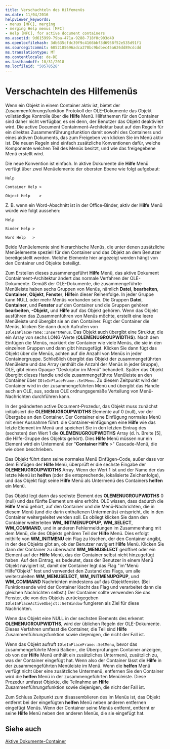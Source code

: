 ```yaml
---
title: Verschachteln des Hilfemenüs
ms.date: 11/04/2016
helpviewer_keywords:
- menus [MFC], merging
- merging Help menus [MFC]
- Help [MFC], for active document containers
ms.assetid: 9d615999-79ba-471a-9288-718f0c903d49
ms.openlocfilehash: 3db635cfdc39f9c4166bbf3d6958f52e535d91f1
ms.sourcegitcommit: 6052185696adca270bc9bdbec45a626dd89cdcdd
ms.translationtype: MT
ms.contentlocale: de-DE
ms.lasthandoff: 10/31/2018
ms.locfileid: "50578528"
---
```

# <a name="help-menu-merging"></a>Verschachteln des Hilfemenüs

Wenn ein Objekt in einem Container aktiv ist, bietet der Zusammenführungsfunktion Protokoll der OLE-Dokumente das Objekt vollständige Kontrolle über die **Hilfe** Menü. Hilfethemen für den Container sind daher nicht verfügbar, es sei denn, der Benutzer das Objekt deaktiviert wird. Die active Document Containment-Architektur baut auf den Regeln für ein direktes Zusammenführungsfunktion damit sowohl des Containers und eines aktiven Dokuments, das zum Freigeben von klicken Sie im Menü aktiv ist. Die neuen Regeln sind einfach zusätzliche Konventionen dafür, welche Komponente welchen Teil des Menüs besitzt, und wie das freigegebene Menü erstellt wird.

Die neue Konvention ist einfach. In aktive Dokumente die **Hilfe** Menü verfügt über zwei Menüelemente der obersten Ebene wie folgt aufgebaut:

`Help`

`Container Help >`

`Object Help    >`

Z. B. wenn ein Word-Abschnitt ist in der Office-Binder, aktiv der **Hilfe** Menü würde wie folgt aussehen:

`Help`

`Binder Help >`

`Word Help   >`

Beide Menüelemente sind hierarchische Menüs, die unter denen zusätzliche Menüelemente speziell für den Container und das Objekt an dem Benutzer bereitgestellt werden. Welche Elemente hier angezeigt werden hängt von den Container und Objekte beteiligt.

Zum Erstellen dieses zusammengeführt **Hilfe** Menü, das aktive Dokument Containment-Architektur ändert das normale Verfahren der OLE-Dokumente. Gemäß der OLE-Dokumente, die zusammengeführte Menüleiste haben sechs Gruppen von Menüs, nämlich **Datei**, **bearbeiten**, **Container**, **Objekt**,  **Fenster**, **Hilfe**in dieser Reihenfolge. In jeder Gruppe kann NULL oder mehr Menüs vorhanden sein. Die Gruppen **Datei**, **Container**, und **Fenster** auf den Container und die Gruppen gehören **bearbeiten**, **-Objekt,** und **Hilfe** auf das Objekt gehören. Wenn das Objekt ausführen das Zusammenführen von Menüs möchte, erstellt eine leere Menüleiste und übergibt sie an den Container. Fügt der Container die Menüs, klicken Sie dann durch Aufrufen von `IOleInPlaceFrame::InsertMenus`. Das Objekt auch übergibt eine Struktur, die ein Array von sechs LONG-Werte (**OLEMENUGROUPWIDTHS**). Nach dem Einfügen die Menüs, markiert der Container wie viele Menüs, die sie in den einzelnen Gruppen und dann gibt hinzugefügt. Klicken Sie dann fügt das Objekt über die Menüs, achten auf die Anzahl von Menüs in jeder Containergruppe. Schließlich übergibt das Objekt der zusammengeführten Menüleiste und das Array (enthält die Anzahl der Menüs in jeder Gruppe), OLE, gibt einen Opaque "Deskriptor im Menü" behandelt. Später das Objekt übergibt dieses Handle und die zusammengeführte Menüleiste an den Container über `IOleInPlaceFrame::SetMenu`. Zu diesem Zeitpunkt wird der Container wird in der zusammengeführten Menü und übergibt das Handle auch an OLE, aus, sodass OLE ordnungsgemäße Verteilung von Menü-Nachrichten durchführen kann.

In der geänderten active Document-Prozedur, das Objekt muss zunächst initialisiert die **OLEMENUGROUPWIDTHS** Elemente auf 0 (null), vor der Übergabe an den Container. Der Container eine Einfügung normales Menü mit einer Ausnahme führt: die Container-einfügungen eine **Hilfe** wie das letzte Element im Menü und speichert Sie in den letzten Eintrag des (sechsten) den Wert 1 die **OLEMENUGROUPWIDTHS** Array (d. h. Breite [5], die Hilfe-Gruppe des Objekts gehört). Dies **Hilfe** Menü müssen nur ein Element wird ein Untermenü der "**Container Hilfe** >" Cascade-Menü, die wie oben beschrieben.

Das Objekt führt dann seine normales Menü Einfügen-Code, außer dass vor dem Einfügen der **Hilfe** Menü, überprüft er die sechste Eingabe der **OLEMENUGROUPWIDTHS** Array. Wenn der Wert 1 ist und der Name der das letzte Menü ist **helfen** (oder die entsprechende, lokalisierte Zeichenfolge), und das Objekt fügt seine **Hilfe** Menü als Untermenü des Containers **helfen** ein Menü.

Das Objekt legt dann das sechste Element des **OLEMENUGROUPWIDTHS** 0 (null) und das fünfte Element um eins erhöht. OLE wissen, dass dadurch die **Hilfe** Menü gehört, auf den Container und die Menü-Nachrichten, die in diesem Menü (und die darin enthaltenen Untermenüs) entspricht, die in den Container weitergeleitet werden soll. Es obliegt klicken Sie dann den Container weiterleiten **WM_INITMENUPOPUP**, **WM_SELECT**, **WM_COMMAND**, und in anderen Fehlermeldungen im Zusammenhang mit dem Menü, die des Objekts gehören Teil der **Hilfe** Menü. Dies erfolgt mithilfe von **WM_INITMENU** ein Flag zu löschen, der den Container angibt, in der des Objekts gibt an, ob der Benutzer navigiert **Hilfe** Menü. Klicken Sie dann der Container zu überwacht **WM_MENUSELECT** geöffnet oder ein Element auf der **Hilfe** Menü, das der Container selbst nicht hinzugefügt haben. Auf den Eintrag, es bedeutet, dass der Benutzer in einem Menü Objekt navigiert ist, damit der Container legt das Flag "im"Menü Hilfe"Objekt" fest und verwendet den Zustand des Flags, um alle weiterzuleiten **WM_MENUSELECT**, **WM_INITMENUPOPUP**, und  **WM_COMMAND** Nachrichten mindestens auf das Objektfenster. (Bei Funktionsende wird der Container löscht das Flag und verarbeitet dann die gleichen Nachrichten selbst.) Der Container sollte verwenden Sie das Fenster, die von des Objekts zurückgegeben `IOleInPlaceActiveObejct::GetWindow` fungieren als Ziel für diese Nachrichten.

Wenn das Objekt eine NULL in der sechsten Elements des erkennt **OLEMENUGROUPWIDTHS**, wird der üblichen Regeln der OLE-Dokumente. Dieses Verfahren umfasst die Container, die Teil sind **Hilfe** Zusammenführungsfunktion sowie diejenigen, die nicht der Fall ist.

Wenn das Objekt aufruft `IOleInPlaceFrame::SetMenu`, bevor das zusammengeführte Menü Balken-, die Überprüfungen Container anzeigen, ob von der **Hilfe** Menü enthält ein zusätzliches Untermenü, zusätzlich zu, was der Container eingefügt hat. Wenn also der Container lässt die **Hilfe** in der zusammengeführten Menüleiste im Menü. Wenn die **helfen** Menü verfügt nicht über eine zusätzliche Untermenü, entfernen Sie den Container wird die **helfen** Menü in der zusammengeführten Menüleiste. Diese Prozedur umfasst Objekte, die Teilnahme an **Hilfe** Zusammenführungsfunktion sowie diejenigen, die nicht der Fall ist.

Zum Schluss Zeitpunkt zum disassemblieren des im Menüs ist, das Objekt entfernt bei der eingefügten **helfen** Menü neben anderen entfernen eingefügt Menüs. Wenn der Container seine Menüs entfernt, entfernt er seine **Hilfe** Menü neben den anderen Menüs, die sie eingefügt hat.

## <a name="see-also"></a>Siehe auch

[Aktive Dokumente-Container](../mfc/active-document-containers.md)

